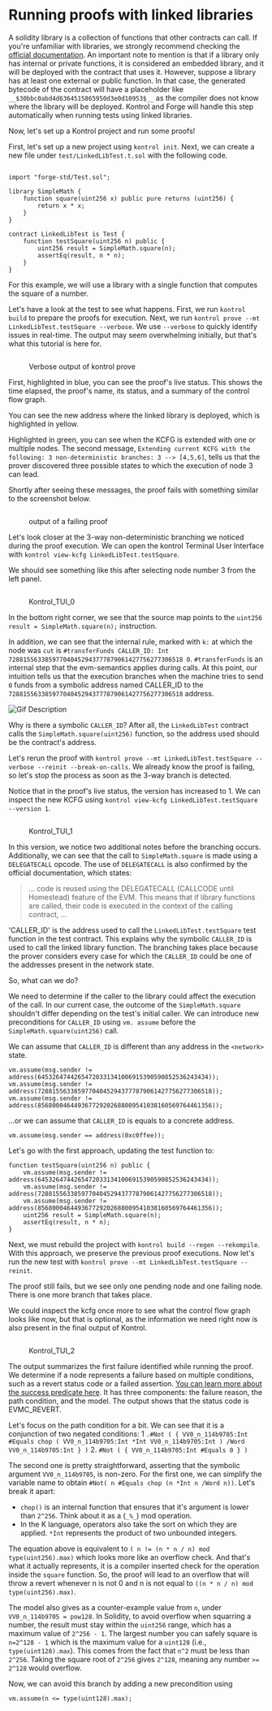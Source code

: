 # Running proofs with linked libraries

A solidity library is a collection of functions that other contracts can call.
If you're unfamiliar with libraries, we strongly recommend checking the [official documentation](https://docs.soliditylang.org/en/latest/contracts.html#libraries).
An important note to mention is that if a library only has internal or private functions, it is considered an embedded library, and it will be deployed with the contract that uses it.
However, suppose a library has at least one external or public function.
In that case, the generated bytecode of the contract will have a placeholder like `__$30bbc0abd4d6364515865950d3e0d10953$__` as the compiler does not know where the library will be deployed.
Kontrol and Forge will handle this step automatically when running tests using linked libraries.

Now, let's set up a Kontrol project and run some proofs!

First, let's set up a new project using `kontrol init`.
Next, we can create a new file under `test/LinkedLibTest.t.sol` with the following code.

```sol

import "forge-std/Test.sol";

library SimpleMath {
    function square(uint256 x) public pure returns (uint256) {
        return x * x;
    }
}

contract LinkedLibTest is Test {
    function testSquare(uint256 n) public {
        uint256 result = SimpleMath.square(n);
        assertEq(result, n * n);
    }
}
```
For this example, we will use a library with a single function that computes the square of a number.

Let's have a look at the test to see what happens.
First, we run `kontrol build` to prepare the proofs for execution.
Next, we run `kontrol prove --mt LinkedLibTest.testSquare --verbose`.
We use `--verbose` to quickly identify issues in real-time.
The output may seem overwhelming initially, but that's what this tutorial is here for.

<figure><img src="../../.gitbook/assets/linked_libs_1.png" alt=""><figcaption><p>Verbose output of kontrol prove</p></figcaption></figure>

First, highlighted in blue, you can see the proof's live status.
This shows the time elapsed, the proof's name, its status, and a summary of the control flow graph.

You can see the new address where the linked library is deployed, which is highlighted in yellow.

Highlighted in green, you can see when the KCFG is extended with one or multiple nodes.
The second message, `Extending current KCFG with the following: 3 non-deterministic branches: 3 --> [4,5,6]`, tells us that the prover discovered three possible states to which the execution of node 3 can lead.

Shortly after seeing these messages, the proof fails with something similar to the screenshot below.

<figure><img src="../../.gitbook/assets/linked_libs_2.png" alt=""><figcaption><p>output of a failing proof</p></figcaption></figure>

Let's look closer at the 3-way non-deterministic branching we noticed during the proof execution.
We can open the kontrol Terminal User Interface with `kontrol view-kcfg LinkedLibTest.testSquare`.

We should see something like this after selecting node number 3 from the left panel.

<figure><img src="../../.gitbook/assets/linked_libs_3.png" alt=""><figcaption><p>Kontrol_TUI_0</p></figcaption></figure>

In the bottom right corner, we see that the source map points to the `uint256 result = SimpleMath.square(n);` instruction.

In addition, we can see that the internal rule, marked with `k:` at which the node was `cut` is `#transferFunds CALLER_ID: Int 728815563385977040452943777879061427756277306518 0`.
`#transferFunds` is an internal step that the evm-semantics applies during calls.
At this point, our intuition tells us that the execution branches when the machine tries to send `0` funds from a symbolic address named CALLER_ID to the `728815563385977040452943777879061427756277306518` address.

![Gif Description](https://media.giphy.com/media/s239QJIh56sRW/giphy.gif)

Why is there a symbolic `CALLER_ID`? 
After all, the `LinkedLibTest` contract calls the `SimpleMath.square(uint256)` function, so the address used should be the contract's address.

Let's rerun the proof with `kontrol prove --mt LinkedLibTest.testSquare --verbose --reinit --break-on-calls`.
We already know the proof is failing, so let's stop the process as soon as the 3-way branch is detected.

Notice that in the proof's live status, the version has increased to 1.
We can inspect the new KCFG using `kontrol view-kcfg LinkedLibTest.testSquare --version 1`.

<figure><img src="../../.gitbook/assets/linked_libs_4.png" alt=""><figcaption><p>Kontrol_TUI_1</p></figcaption></figure>

In this version, we notice two additional notes before the branching occurs.
Additionally, we can see that the call to `SimpleMath.square` is made using a `DELEGATECALL` opcode.
The use of `DELEGATECALL` is also confirmed by the official documentation, which states:

> ... code is reused using the DELEGATECALL (CALLCODE until Homestead) feature of the EVM. This means that if library functions are called, their code is executed in the context of the calling contract, ...

'CALLER_ID' is the address used to call the `LinkedLibTest.testSquare` test function in the test contract.
This explains why the symbolic `CALLER_ID` is used to call the linked library function.
The branching takes place because the prover considers every case for which the `CALLER_ID` could be one of the addresses present in the network state.

So, what can we do?

We need to determine if the caller to the library could affect the execution of the call.
In our current case, the outcome of the `SimpleMath.square` shouldn't differ depending on the test's initial caller.
We can introduce new preconditions for `CALLER_ID` using `vm. assume` before the `SimpleMath.square(uint256)` call.

We can assume that `CALLER_ID` is different than any address in the `<network>` state.

``` sol
vm.assume(msg.sender != address(64532647442654720331341006915390590852536243434));
vm.assume(msg.sender != address(728815563385977040452943777879061427756277306518));
vm.assume(msg.sender != address(856800046449367729202688009541038160569764461356));
```

...or we can assume that `CALLER_ID` is equals to a concrete address.

```sol
vm.assume(msg.sender == address(0xc0ffee));
```

Let's go with the first approach, updating the test function to:

```sol
function testSquare(uint256 n) public {
    vm.assume(msg.sender != address(64532647442654720331341006915390590852536243434));
    vm.assume(msg.sender != address(728815563385977040452943777879061427756277306518));
    vm.assume(msg.sender != address(856800046449367729202688009541038160569764461356));
    uint256 result = SimpleMath.square(n);
    assertEq(result, n * n);
}
```

Next, we must rebuild the project with `kontrol build --regen --rekompile`.
With this approach, we preserve the previous proof executions.
Now let's run the new test with `kontrol prove --mt LinkedLibTest.testSquare --reinit`.

The proof still fails, but we see only one pending node and one failing node.
There is one more branch that takes place.

We could inspect the kcfg once more to see what the control flow graph looks like now, but that is optional, as the information we need right now is also present in the final output of Kontrol.

<figure><img src="../../.gitbook/assets/linked_libs_5.png" alt=""><figcaption><p>Kontrol_TUI_2</p></figcaption></figure>

The output summarizes the first failure identified while running the proof.
We determine if a node represents a failure based on multiple conditions, such as a revert status code or a failed assertion.
[You can learn more about the success predicate here](https://github.com/runtimeverification/kontrol/blob/master/src/kontrol/kdist/foundry.md#foundry-success-predicate).
It has three components: the failure reason, the path condition, and the model.
The output shows that the status code is EVMC_REVERT.

Let's focus on the path condition for a bit.
We can see that it is a conjunction of two negated conditions:
    1 `.#Not ( { VV0_n_114b9705:Int #Equals chop ( VV0_n_114b9705:Int *Int VV0_n_114b9705:Int ) /Word VV0_n_114b9705:Int } )`
    2. `#Not ( { VV0_n_114b9705:Int #Equals 0 } )`

The second one is pretty straightforward, asserting that the symbolic argument `VV0_n_114b9705`, is non-zero.
For the first one, we can simplify the variable name to obtain `#Not( n #Equals chop (n *Int n /Word n))`.
Let's break it apart:
- `chop()` is an internal function that ensures that it's argument is lower than `2^256`.
Think about it as a (`_%_`) mod operation.
- In the K language, operators also take the sort on which they are applied.
  `*Int` represents the product of two unbounded integers.

The equation above is equivalent to `( n != (n * n / n) mod type(uint256).max)` which looks more like an overflow check.
And that's what it actually represents, it is a compiler inserted check for the operation inside the `square` function.
So, the proof will lead to an overflow that will throw a revert whenever n is not 0 and n is not equal to `((n * n / n) mod type(uint256).max)`.

The model also gives as a counter-example value from `n`, under `VV0_n_114b9705 = pow128`.
In Solidity, to avoid overflow when squarring a number, the result must stay within the `uint256` range, which has a maximum value of `2^256 - 1`.
The largest number you can safely square is `n=2^128 - 1` which is the maximum value for a `uint128` (i.e., `type(uint128).max`).
This comes from the fact that `n^2` must be less than `2^256`. Taking the square root of `2^256` gives `2^128`, meaning any number `>= 2^128` would overflow.

Now, we can avoid this branch by adding a new precondition using

```sol
vm.assume(n <= type(uint128).max);
```
